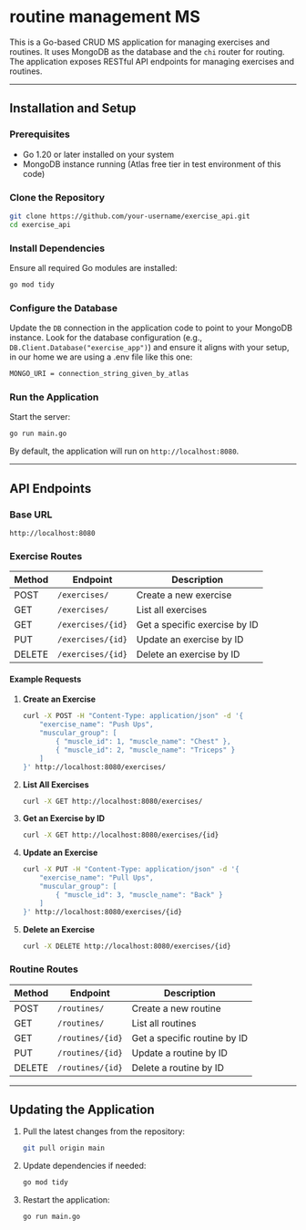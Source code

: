 # routine management MS

This is a Go-based CRUD MS application for managing exercises and routines. It uses MongoDB as the database and the `chi` router for routing. The application exposes RESTful API endpoints for managing exercises and routines.

---

## Installation and Setup

### Prerequisites
- Go 1.20 or later installed on your system
- MongoDB instance running (Atlas free tier in test environment of this code)

### Clone the Repository
```bash
git clone https://github.com/your-username/exercise_api.git
cd exercise_api
```

### Install Dependencies
Ensure all required Go modules are installed:
```bash
go mod tidy
```

### Configure the Database
Update the `DB` connection in the application code to point to your MongoDB instance. Look for the database configuration (e.g., `DB.Client.Database("exercise_app")`) and ensure it aligns with your setup, in our home we are using a .env file like this one:
```bash
MONGO_URI = connection_string_given_by_atlas
```




### Run the Application
Start the server:
```bash
go run main.go
```
By default, the application will run on `http://localhost:8080`.

---

## API Endpoints

### Base URL
`http://localhost:8080`

### Exercise Routes
| Method | Endpoint       | Description                |
|--------|----------------|----------------------------|
| POST   | `/exercises/`  | Create a new exercise      |
| GET    | `/exercises/`  | List all exercises         |
| GET    | `/exercises/{id}` | Get a specific exercise by ID |
| PUT    | `/exercises/{id}` | Update an exercise by ID   |
| DELETE | `/exercises/{id}` | Delete an exercise by ID   |

#### Example Requests
1. **Create an Exercise**
   ```bash
   curl -X POST -H "Content-Type: application/json" -d '{
       "exercise_name": "Push Ups",
       "muscular_group": [
           { "muscle_id": 1, "muscle_name": "Chest" },
           { "muscle_id": 2, "muscle_name": "Triceps" }
       ]
   }' http://localhost:8080/exercises/
   ```

2. **List All Exercises**
   ```bash
   curl -X GET http://localhost:8080/exercises/
   ```

3. **Get an Exercise by ID**
   ```bash
   curl -X GET http://localhost:8080/exercises/{id}
   ```

4. **Update an Exercise**
   ```bash
   curl -X PUT -H "Content-Type: application/json" -d '{
       "exercise_name": "Pull Ups",
       "muscular_group": [
           { "muscle_id": 3, "muscle_name": "Back" }
       ]
   }' http://localhost:8080/exercises/{id}
   ```

5. **Delete an Exercise**
   ```bash
   curl -X DELETE http://localhost:8080/exercises/{id}
   ```

### Routine Routes
| Method | Endpoint       | Description                |
|--------|----------------|----------------------------|
| POST   | `/routines/`   | Create a new routine       |
| GET    | `/routines/`   | List all routines          |
| GET    | `/routines/{id}` | Get a specific routine by ID |
| PUT    | `/routines/{id}` | Update a routine by ID    |
| DELETE | `/routines/{id}` | Delete a routine by ID    |

---

## Updating the Application
1. Pull the latest changes from the repository:
   ```bash
   git pull origin main
   ```
2. Update dependencies if needed:
   ```bash
   go mod tidy
   ```
3. Restart the application:
   ```bash
   go run main.go
   ```

